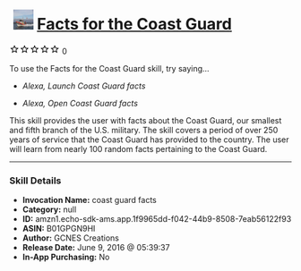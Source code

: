 # &nbsp;<img src="skill_icon" alt="Facts for the Coast Guard icon" width="36"> [Facts for the Coast Guard](http://alexa.amazon.com/#skills/amzn1.echo-sdk-ams.app.1f9965dd-f042-44b9-8508-7eab56122f93)
![0 stars](../../images/ic_star_border_black_18dp_1x.png)![0 stars](../../images/ic_star_border_black_18dp_1x.png)![0 stars](../../images/ic_star_border_black_18dp_1x.png)![0 stars](../../images/ic_star_border_black_18dp_1x.png)![0 stars](../../images/ic_star_border_black_18dp_1x.png) 0

To use the Facts for the Coast Guard skill, try saying...

* *Alexa, Launch Coast Guard facts*

* *Alexa, Open Coast Guard facts*

This skill provides the user with facts about the Coast Guard, our smallest and fifth branch of the U.S. military. The skill covers a period of over 250 years of service that the Coast Guard has provided to the country.  The user will learn from nearly 100 random facts pertaining to the Coast Guard.

***

### Skill Details

* **Invocation Name:** coast guard facts
* **Category:** null
* **ID:** amzn1.echo-sdk-ams.app.1f9965dd-f042-44b9-8508-7eab56122f93
* **ASIN:** B01GPGN9HI
* **Author:** GCNES Creations
* **Release Date:** June 9, 2016 @ 05:39:37
* **In-App Purchasing:** No
